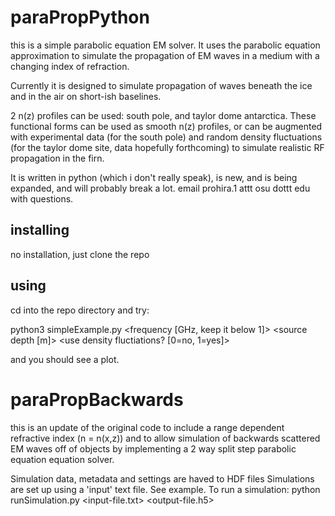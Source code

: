 # paraPropPython

this is a simple parabolic equation EM solver. It uses the parabolic equation approximation to simulate the propagation of EM waves in a medium with a changing index of refraction. 

Currently it is designed to simulate propagation of waves beneath the ice and in the air on short-ish baselines. 

2 n(z) profiles can be used: south pole, and taylor dome antarctica. These functional forms can be used as smooth n(z) profiles, or can be augmented with experimental data (for the south pole) and random density fluctuations (for the taylor dome site, data hopefully forthcoming) to simulate realistic RF propagation in the firn. 

It is written in python (which i don't really speak), is new, and is being expanded, and will probably break a lot. email prohira.1 attt osu dottt edu with questions.

## installing

no installation, just clone the repo

## using

cd into the repo directory and try:

python3 simpleExample.py <frequency [GHz, keep it below 1]> <source depth [m]> <use density fluctiations? [0=no, 1=yes]>

and you should see a plot. 

# paraPropBackwards
this is an update of the original code to include a range dependent refractive index (n = n(x,z)) and to allow simulation of backwards scattered EM waves off of objects by implementing a 2 way split step parabolic equation equation solver.

Simulation data, metadata and settings are haved to HDF files
Simulations are set up using a 'input' text file. See example.
To run a simulation:
python runSimulation.py <input-file.txt> <output-file.h5>
